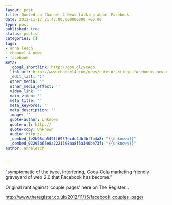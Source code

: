 ```yaml
---
layout: post
title: Quoted on Channel 4 News talking about Facebook
date: 2012-11-17 21:47:00.000000000 +00:00
type: post
published: true
status: publish
categories: []
tags:
- anna leach
- channel 4 news
- facebook
meta:
  _googl_shortlink: http://goo.gl/ycAgb
  link-url: http://www.channel4.com/news/cute-or-cringe-facebooks-new-couple-pages
  _edit_last: '1'
  other_media: ''
  other_media_effect: ''
  video_link: ''
  main_video: ''
  meta_title: ''
  meta_keywords: ''
  meta_description: ''
  image: ''
  quote-author: Unknown
  quote-url: http://
  quote-copy: Unknown
  audio: http://
  _oembed_fe2b96da549ff6957ecdc4dbfbf7b4a8: "{{unknown}}"
  _oembed_02295b65e8a2221508aa8f5a340be73f: "{{unknown}}"
author: annaleach


---
```


"symptomatic of the twee, interfering, Coca-Cola marketing friendly graveyard of web 2.0 that Facebook has become."

Original rant against 'couple pages' here on The Register...

http://www.theregister.co.uk/2012/11/15/facebook_couples_page/
